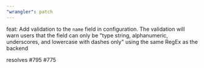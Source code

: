 ```yaml
---
"wrangler": patch
---
```


feat: Add validation to the `name` field in configuration.
The validation will warn users that the field can only be "type string,
alphanumeric, underscores, and lowercase with dashes only" using the same RegEx as the backend

resolves #795 #775
